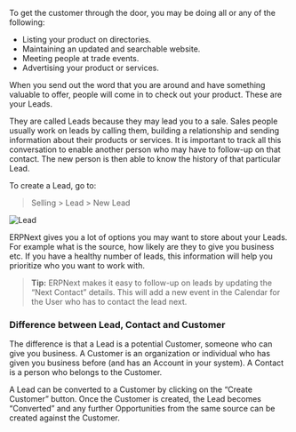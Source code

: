 To get the customer through the door, you may be doing all or any of the
following:

  * Listing your product on directories.
  * Maintaining an updated and searchable website.
  * Meeting people at trade events.
  * Advertising your product or services.

When you send out the word that you are around and have something valuable to
offer, people will come in to check out your product. These are your Leads.

They are called Leads because they may lead you to a sale. Sales people
usually work on leads by calling them, building a relationship and sending
information about their products or services. It is important to track all
this conversation to enable another person who may have to follow-up on that
contact. The new person is then able to know the history of that particular
Lead.

To create a Lead, go to:

> Selling > Lead > New Lead

![Lead](files/lead.png)

ERPNext gives you a lot of options you may want to store about your Leads. For
example what is the source, how likely are they to give you business etc. If
you have a healthy number of leads, this information will help you prioritize
who you want to work with.

> **Tip:** ERPNext makes it easy to follow-up on leads by updating the “Next
Contact” details. This will add a new event in the Calendar for the User who
has to contact the lead next.

### Difference between Lead, Contact and Customer

The difference is that a Lead is a potential Customer, someone who can give
you business. A Customer is an organization or individual who has given you
business before (and has an Account in your system). A Contact is a person who
belongs to the Customer.

A Lead can be converted to a Customer by clicking on the “Create Customer”
button. Once the Customer is created, the Lead becomes “Converted” and any
further Opportunities from the same source can be created against the
Customer.

